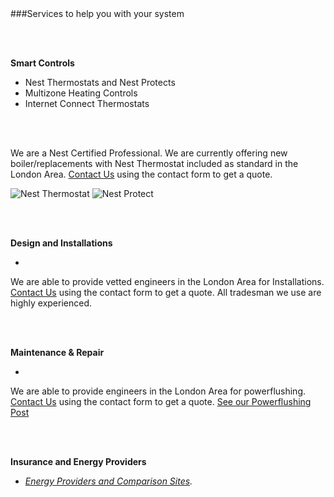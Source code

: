 <br />
<br />

###Services to help you with your system

<br />
<br />

__Smart Controls__

+	Nest Thermostats and Nest Protects
+	Multizone Heating Controls
+	Internet Connect Thermostats

<br />
<br />

We are a Nest Certified Professional. We are currently offering new boiler/replacements with Nest Thermostat 
included as standard in the London Area. [Contact Us](/#/consumer-contact) using the contact form to get a quote.

![Nest Thermostat](https://d24p8oa045rip8.cloudfront.net/assets/store/catalog/bb6f6ab754/thermostat_uk-cae1e647306cc444e793b08211c700b9.jpg)
![Nest Protect](https://d2gpw04v015qcw.cloudfront.net/images/support/index/landing-smoke_alarm-cf125c52.png)

<br />
<br />

__Design and Installations__


+	

We are able to provide vetted engineers in the London Area for Installations. [Contact Us](/#/consumer-contact) using the contact form to get a quote.
All tradesman we use are highly experienced.

<br />
<br />


__Maintenance & Repair__


+	

We are able to provide engineers in the London Area for powerflushing. [Contact Us](/#/consumer-contact) using the contact form to get a quote.
[See our Powerflushing Post](https://myboiler.com/blog/water-treatment/power-flushing-of-wet-central-heating-systems/)

<br />
<br />

__Insurance and Energy Providers__


+	_[Energy Providers and Comparison Sites](../../../blog/energy/energy-providers-gas-and-electricity/)._

<br />
<br />




